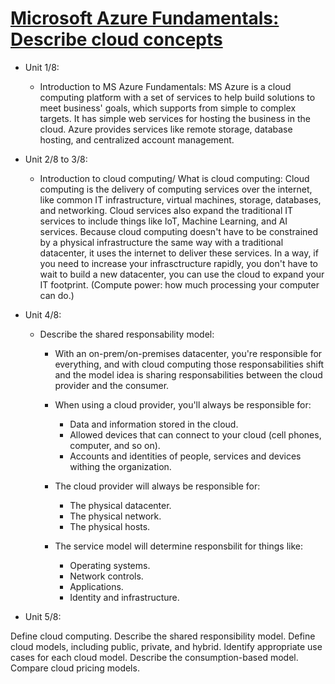 # [Microsoft Azure Fundamentals: Describe cloud concepts](https://learn.microsoft.com/en-us/training/paths/microsoft-azure-fundamentals-describe-cloud-concepts/)

- Unit 1/8: 
  - Introduction to MS Azure Fundamentals:
    MS Azure is a cloud computing platform with a set of services to help build solutions to meet business' goals, which supports from simple to complex targets. It has simple web services for hosting the business in the cloud. Azure provides services like remote storage, database hosting, and centralized account management.


- Unit 2/8 to 3/8:
  - Introduction to cloud computing/ What is cloud computing:
    Cloud computing is the delivery of computing services over the internet, like common IT infrastructure, virtual machines, storage, databases, and networking. Cloud services also expand the traditional IT services to include things like IoT, Machine Learning, and AI services.
    Because cloud computing doesn't have to be constrained by a physical infrastructure the same way with a traditional datacenter, it uses the internet to deliver these services. In a way, if you need to increase your infrasctructure rapidly, you don't have to wait to build a new datacenter, you can use the cloud to expand your IT footprint. (Compute power: how much processing your computer can do.)

- Unit 4/8: 
  - Describe the shared responsability model:
    - With an on-prem/on-premises datacenter, you're responsible for everything, and with cloud computing those responsabilities shift and the model idea is sharing responsabilities between the cloud provider and the consumer.
    
    - When using a cloud provider, you'll always be responsible for:
        - Data and information stored in the cloud.
        - Allowed devices that can connect to your cloud (cell phones, computer, and so on).
        - Accounts and identities of people, services and devices withing the organization.
    - The cloud provider will always be responsible for:
        - The physical datacenter.
        - The physical network.
        - The physical hosts.
    - The service model will determine responsbilit for things like:         
        - Operating systems.
        - Network controls.
        - Applications.
        - Identity and infrastructure.
     
- Unit 5/8:
      


      


Define cloud computing.
Describe the shared responsibility model.
Define cloud models, including public, private, and hybrid.
Identify appropriate use cases for each cloud model.
Describe the consumption-based model.
Compare cloud pricing models.
      
